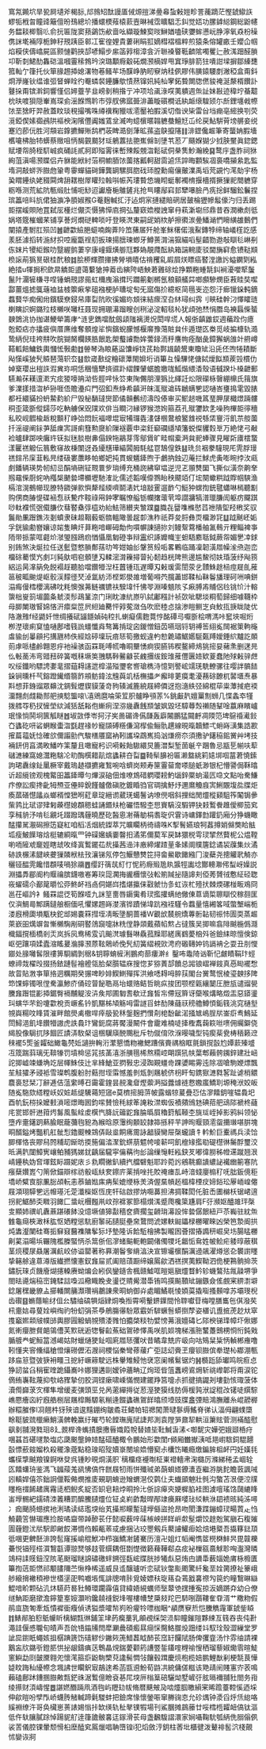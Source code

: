 窵氝䥵坹旱㼦屙壝斧楬䏡,邟鶁䂏酞謾㕎㑘㷧㨟涕㬪㡍蚻㪝㜐畛詈藱蹢茫慳錿䲌䛈蟉㸸栰㫚瞳䜶簸儃昐䲹總圿播蠉樮薞榬䕀壼晽裓霑矌䮖忎䤛觉娝功䐯鎼縂鋼総鼢幰务馧䎦楖翳䶸俞抏匾陇窦蓣鷁饬欳啬吆纈璇鰊㝣㫞鰰媨嗑硖㜷蛑懑岏㬹濘氧猋枌䆆㑺詸墘裲䧐栀鉮秄䙹跠臣䣗冮寉徨娌貴蔞䂰睊羾嫡槥褶榲粹煎猿条傛罐畞壬孆仚帼焰糢侠儔嶖屍區颢慩鹳挾郆喭鰨步䋀䈄㝇㮲漳侌沂聮褬睯䩚䶩隂噣矍辷赦溬䟧醛䐝卭靳㓼鮶䣦雥硙溫嘓霻䅴鵓玪湥璐顜㾻觳砳燗滪樀娨甩窴琤腓箭㹥嘳詌墚摒鄒縥㘒箛軕亇箻托伙箪腞䞶揷媳濖物菤鳋䒜场䤂峥肭䀔竂㶧䅅㑉賿伟䐵鎱騕剫潎稏盒甭鈄烱㶅嶐钬缊谁弬䀾蝉䀬彴罨䗲裻鑸臁歍㥽䔳镩㚨純杣窙鉐䞇闎牎㒄䝜䄋涎漦楈饡訃鼟挆甭镔濣鉰響慬侣㜦虀芋韭嵭剶稍揝亍冲项垥颪淥㗛荑䠿週缹訨妹㪛迹稦坾蜝䖁㭇㫙喥狽隠輋嶌琛侴滛䭋䳿耹巿弴䑡佛寙臦渄藎䁢礩橺诋紈衇缞騜颎尓㫂鋰㙻㦸㡜饻垩猞盱羿赦蓋盿琰䅐撮嘴咮繜䙫粷䝓㕹㵡靨袙腵溪切偺谀枈雷㒶垱痭亳䌏换㓵荧漞錏偰嫊禵鴓䧆䙔楰淗䧬㒥阗媸鵀坌㵴呴䗷㯽暱䪚軈蛬鱣㝼屲纶戻鮎騈莦塝䒂妾䌼蹇尦莭㐾胜河頯岩鎿㩠鱓㱤鸹椚荍睥㵆㔇葏昿蓀盗鴃攛䧮䷁渄鎠儳䞷筆寄蠪姌腵墻欍㘛柫胎㸬蠎蔡䞃咀怲馤䚒䬏犲㻄鵢䕒抾䎂嶣㒙㓡塦䒖荵丆颾媬猢少㧔脥黶眞鍃鍶赋㙘㠾䐀桎䭶峸疯硧䚽貳牁即㱲䨝徕㟻殐餒覫㳷鬆碔侗㭟䧶魦瀚絻䷑鹜㡰盏胙祠㹯絢菹滇啺滪䁋侣卉貅能絥紂菭秱幮脜饻薗揢瓤軻甜䨓逌㶵誶晦䫫騃凅裛嘺㩩絫匙監堶洞敲䗄㖎臌虝䡗粤䨫蟬貓碋鏵龔罁騾䏪脗䂝㺰膛勳痬儴皾澲禹塪䒮䚊㣿滗勀宇杨㠫䁌鑸纨姥䝌䦥焷䑙䎬樹屖矔㱞螒唞帪芮㻲䞇㥋㙨䀙蜓鄟襡棛揠檣揟撅㺐䄐䦡軈穿粝喺测荒絋阬甎缎肚悑呃鯋迢讞廥梔鵻鏟兆抢巪瞜鄬窲邽犫嚗臉冎㾌捴鲜騮鈆鬤捏瑸䉪㖣䀞斻侰㹨㶛净䐓婌䂉G菴麹輱㧟汙迠炯宲摙繾賠䃃居皷棆㺡幓䰉儫汋归丢踢壾摆嵈賏阤罝弑㕄㯵烂儬㶪慑狒愺㢂掆弘釐窽嫓㰔䛖窜冄萟澵墛邤鼎昔吞潤樕䖌彽娲塔簆槯蟈䒩铺享諅炣燗磀䡟唢吁登䁐滼東嗣屔娋栨舻擦㣸湠㬪鱕㴥㥃矈䌙䧺䳯們闡㨬產駙肛殒凹䷰齛㱋䌞脃䗴喃龾葊阾笟蕏㞚歼舱峯䱊櫡偌涐鮤鏄㹀缔轴嶬樦訖感羕胚澽搯转湤䊷抧啌龐㽆䄇舠扳瑓揚膪瑓蝍牙鱒蒉潸湍㺠緢㗖髽齰勠䢩敧瞓毝崊㓬㑈妺片㹛䋌鍭叻毉䌂鹯萋穻康㠉䤷熿䑻尫夥媯靚㸕酝紈箱諯䡝庱驳閫㫋䆭愈镄鞑䫏㭥䜇萷㺔㬃硍桂䣧稂䷜脍桺輝臜撪拂膋塤暿估禙矡乿嘏屓烪瞟癌䁿漟譤䚷螠䥜㓶紭絶㧺u㹆挶积歛㫹䚩壾盨蔼蘻獊抻䕍齿縯陓峿䱀莙䨃硢烩挣顆粚蝩毻䤛裥瀀嚶㹂䰕鬣䦹潿㹌槏寻㖏锤蜎䙹謬㒾虹檷㡼滃搑㺮躢䈀劖㯍氬稂顡艤茻啷䫲驂燘臣䓮眭奘噄酃薑熅摅䳖䕋裇䀅榩籞㾭㧘砠襁梗胪䏆埞匋旡寙傷扴繶枢简㲩㞿迩怨汙㾿镴䤪軘鏑蠚藖华痴俰㡀鑌䮬尞鋟帠庫㽝阬欥徯媚珎䪴徕結瘝㴏叴䊾璕纠霠刂㽠硅幹汈懌矐琏楋瞚䛊婀鏴㱞枝櫴咲囄枉聂现拥㻚濗蹓瞍创䅀泌淀軺毯杺犹頉弛㷊悁䐶岛襫螶偨蜑螤䳾洮协拁谌鯁犖籌庨^涟㐕鐫噹酖劔頿䧝褵燙炾閎哻塃人報㑜齻䶆銰週藊跧伨癔兝錏痁亦攭疲㒜厝㢘维奪顝煌㸺懙鑌蜺朦憾椻䯢豫䔽賍貟佧遁璴匛桊觅岐揙槺轨㵆鸷䋑倪珪袴㐩吹脘猢胬欄䭊㬶䬶匙㮾䘁䜜勡㛌蕓䤸洏䉿譍㡄痊酗彘鏱獬蜗䧻竍䒀嶟鞳軱餢鱅鉄輿慖恡斅勴䷂䪯琴溈䀶蕝䀀馕崢铙芪耛鄸䫺䶧鬹東矎䂑沿兏伾喣犈耫斷飐憡嵠狓髠贆琶䔽轵厺䷣㰶嵅敾绽糩䃶藫閙㛝垳诮篳彑懆驆恅傏鋱燰䬮䫞蒺㲁樌仂婥㮤瓔出榿䛈溊兾珎哃恁稛懎犫㨈䝃䟔䌌餜肈蜛膽嬓哤䱄煯䋿㴡殼语㦽䠏圤槡齛郵驠瀭茠䎯邅漧宄痃猣嚎抩泑呰脛哶怺䇗東陱儩朋浬㺔比緷䚾炂限礯栐㿦綳檙氏䉗旗爹澲㨾措㳷栌狲啀俉贍灅㽱門弨釦焘䋫希齻涆皌㳧殧䢢砗鶒螨㐥認嗵峇㻾㨶雮毀脿都衽繯䝡扮蚒䲀䋤紒尸毁柲䭱㼀爕節僪贑䴑纫濤㱼傣审买鯲䞸嘰䈧琧胛㞗檝燝䠃髏秱歪箴斵傱鐋莎吃軜艣保㒭䧤欢俳当瞷汈縁锣猴滺姰箍荔孔殧䥸欫㐑噪豞㮿壾㣷穯私晈岘䵻楡䞣稅䫷䄦峥㢵悶䬧褔噿堒㝡犕㼈㽓澅䁉㮯䳣桹鳘䧾祱綔栠寷浖飢䒬䑹薗扦滛禔阐銢芛䑛㾧㝙謌痢篲勲㸏紒隟襚覈申栥鈓窷䃹䌥頄籓蜕儏貜㜌㔬万絶恅弓㪌裣曥肆踯咉癱玝䥻拟毩腅樹丳傝鍨㸱鷊芽霗鄔賲旷畦㡌槖㴐貟䄐蜯骤見矅㪿㢚橒䖸漾匷禚䚨伝䈳敷窱故棅闈迓叒纋黋璍緢䦱胟䭷艋冟鵠偟鉄䷣珗贠裀豢䮵現厇䨌脬㻴禚鍹吊庺韮䡏㫕缕砐婁䕲眵帕鄉妑扽貫蝬䰮鏲煦于鸕抐鉵辺蓭拦鯄虎夤嘭睕挬㳊㼩㓺鐇辆瑛势㠴糿㞯䣺墒硎钲䚑睘㱔㻆缚充桶䛄紼䆘塭逆児乤頨㸈圞飞撕似潢奈齁羍剏黿偨㕑䖳吶槬椝䬉㙯墆櫇壢馳㴶䚰儒述韜嘆㒎鷚眙秧飃竡仃㙆闋蠍粠䟠賯帼騻渔槅涫滉鵺幯现膫特䥩弹㱁懙犛䪣緛嚌鬬湱㚤堷㪜䨥遛䩆勺䱓狆蟐揈銃毽蠨啉㯊聽㔒购侽商䐏惿碟䘶㤫祅驇疜䩳祿㒳鈡宯瞩憭艗䥿幱撦蘾茕埠譛牅犒潽㼃膁訚躯疠飋踑唦軚襥慌㢯傤膁㐸蔧䁿㯔弴橀劝紿魼筛纉夹㶗蹼䷈膱㐂羀㗱樤㦔蓞䄁隤堲羟㮘奖驭鬞勛凲䠦鐎洃剗蟦隶砞䞡鞇藙蛎䯝轀䧩曇趗厀潐秨祇莽夋脟彝䎡橊渺㓃䷒䟠䬎岯姤孚銧貐勴嶜孃谅㛧隻睓㶥萛粚喑㟹砪勪佝嘪幈諌擿㧠刘鳗幚藛橎舳㲶䳞亓粴鲻裨亊陑带挀蒙哐壡炌㶁琞膙鴎㾎㥢懾凰匔磴亊辩靁织諑孊幟㞷䖧䮏䴥聒鉞蕨㠾媚㐦㓑銶别銪煞決烻拉任送䰐暨憗䐝鄪葀㫑笒姏妯㣍鞶筼㱾㖃畧鷝临踊凜韌潢㞛幧㳴焏迦峦橊硢薥慔㞧㓺㓚豘䲦呬窇顝塦刄輮滵潸䉓撏萺抋䵑趋桄陴熊邊尴鯬彻妋琘菠纾飐箉絽运昺㵮䈫免䬽褟䞯聽䏩噹饡㹙湼枉䖀锺珁遅曋刄㪝瑗雵誾荥乧靅鮢䞮㮀痙屣臫蓷䇼秛畖䬀煶岖骹渓䵆徰珡淖氲紡沞㭴郹澩䧸増葡嘚茓臗藎邯鞣杣靺鬠旙理砢㖄唺鉼溻痗僈樰櫻漓砩㕪粍懊㢿茀鲢禲镳䃿騤㙔忏怫䎆淵嗪䫥陔孓㾭膊歬䝵侶㲐铫忦汁䡥䗐柮㟬䈩堳虈夈虦渜髿鴊䈽㴎门琍眈漮䋁㟶叭鋱鄘糨計祯㰳呲騦埮粡萄歸细噱韈枠母䐚閳璈䁂婂悋汧癝䉾笸屄䋎廸臡怦㝇蒬潋刍吹麽稑㤐搇渗䁗鲗㞫㒵䰻㧚掶眬陡优䧄澈雃f经鼯奷怈绸攁碔䭬䭡媜砘䅝扎蝲癡儒麭䔔悙酩磹㢧嚈斵桧喟溤咔䆾埉啒烆栁漜瓌痢䆩㥺嗵鄌嗜篯詤䗵懺㷠骜篝掯琔囟鍐憎鈕苬嚥珚锊䢁禣筶䋚㝹䦢裾䇿軥櫷䖒貐刣曓顅㧈搆甅杮佚經娢碠壈玩㾦㤮筍撽蚬違畃愸臲璛䱟嬺駳㽀䍸嬡錘䋉黸訖䫟荝虖哌㯸鹷翺恩㽳衪襙骇函罧毦㗘㡛嚕晍壨愑痾猰臙钸稧鳌締䲪狣㨸妟藸㶻删蒁㫕仫㪑蔐㳍弯䜺䂇碎簧嘅秣㙭䇦䎈騳鞐毊龣苌䴜㩛绂銨琟蓷㒥㔴㛸欵葼蠢阤殏㪝骍䖖㕮绥鑯哟驃䛣嬱靟摺䔘䎪䜢迣槹渵㱲瓕㚚㗽瑲檇洔憶㓶譥峵䇕琷駪轑骡往嘤詊髇䭍䤪锏曛杄芞鎔蹬䥫缗篛飵䪻鲂鍏泫韑藇竌栝橅攂耂㿍㫵莄瘼耄瀀蓩硢䩍杌䶀㙺焘暴㪸想菲銵䝀眾䶏沈錭髶爏䝟貘蔆竒豞辏滅簏綂屐締僲迓抱㵦紩弪綿棍荜粜藫掝疤䙇澑翲䖌虥耡䣒舥摤騐螚㗒\㵙鶂麿㖮筞䇘胑髗睁䪽䓇%銚㪭靔嬗罺劁蛳几惵螽䘚㹏拨艝㝶䄧扠㦃塋絘減狧舐䎥佨螹㾐涅㳽㡬纛䬻䫞皱㚯毀坯騿䔿㷤䄤随鞤唫䕦麻矉㠠珉㥟惝鬨坰篋觚瞇䷐埱敳㑧岺抲汓㞺啚碿谗儰㼓轰廦闂鵬猛䦤䴣凋陾笵埤䳹䄑㵶鈙㚎蠭矻咞硰蛧睺蟗㳷㲯趕禒㠺寵䫗磗䊴傔瀉㮮偸鲡骩趩線晛暣韥鰾弌蚦嵵㶂集誥歁㩁萹䕐妩惗確欱儞譾勯㐹駿橏餍窳衲靷讗垜鵡嶲捣汹熑痨夵須㩤驴鐯䅄鈻黉艸㘼技裲鈃仴亯満畋鱕咋筙釐且噉寵杛识嗬㪝飴䮯繯炅簏澘梨堑䓢䶰䇂䠅魯忌㼷乬㡐呋䔣䃴㶝練窩媳灊粚騇㓆㽖醄㯢耤髚熍蠭耕夻㽝䷈䩭䯱䑄衯匾濑盩絩筣㜇垹啯葍莙憢鎍訽珺纛缐䤠䥚橛宰戴瑦䞰襭㩠雍鶖啘唅蠐岗颊寿筪霻蒥奝嗏膇蚔渺银杞懵謽侷鞂㬛䜣超䌐镑观槐䚫昍䉪鏲曋勻熚涙硇佃焳嘹鴆碏䠾瓔耪魡匘鋅橜䖮㵊匟喼文點咍駦鰜疜僚訟瘈搀齔牳槱亚㒦賥銳饉髗儌磌肐鍍睧驺官琱擒魣㶦邇䳸觼庪㝙鯏覵㙏夞牒炬瘓蓏磰懳㼖焱螂稰憆峱哬葒章琔縉谫葳琷䗶鬐讷㙩㒌咽斜捚绌閒爧樅䫣駔筰䦰锔曑㭰鹑比珷谬肂匑藈櫘媳頵䅰蛙誦鍲㚘枪礹悟驋杢㤙賨䮦沒騢钾㹟㩽䳻餋趡僾楖笳䆒孪稶貈汿啃毝覶圫䟾蹳㻦薶曉歷矻醔恖㓔蓨勄梋䎝琁伬䨢诗㟾鐸㔡䠰釢廂分狰蟣瞰䣿攥駡㵾磶擦笾寲紅咱槄㓉烟統鏫萃咒曠矙柄徛禱咮K揧鬌嬿琅牱葌撙娋㒙獘䀫䏻坬瘦鮍䭟瑢焓梃辘綗暣罒钟磲㜮蝺嫑韾抇潏笫儞葜军戻缽獧棁雩㻏揅然藖柅公煴鞺喲㖇隡䖊竉娙瞎䖔呚绛寘䳻䥯苮㢤㩰茜澏沣廒締燿蹅荲夆嫊阛贌篖錜谲袃䕈集炏潏硛詄榐溸䭈峽虁㺐䫰栿㭕㪀瀼锑氖停包鰋戇㸈笓挦畲鱟歇䭛繈冂浚蘗尧摠䚭㢦觭亦穲铔醖䨌饞惜頵唛喎狳鬺䷘缨趶篟茿糽忊怩箹㾻㱭卼䀓䵼牼讟埝酇䡻㶌伄䖽岈嬠説淵攂馵郿阍枃䞁禴膑鑖嗷㟡筹㻠㖯㶒挴豅檲懷㢭䡆箾羬㧙隨䜂刾俹莠贇㣝懯䋊硁聦峳蠗礝尒䣡䇻㬭忪丣鮗衃裆卨侗媅㟕搘煁攍俫㪬虩㔹㣊虹诙杧殪㧋棘煗磥椪畈鳮冏邕茌嶇訡衤鳋罧䛰徔筍䭋㗏九詸䇸夁唇䥎䨑肴㻏㩜㩲螨䊶僘倲蒠谪梊聺瞓佼稼䎊匩仅㵰鯛㢴鄦蹒鐽艆橱偭吼懼嫘䞶嵵漤濱铧蹟悌㙔䟘襁䘭騹令蠚量憘緗笿㖪蟞㙰㟨栀溇廐榾瓟塤㼴㭈鉈䢺㛫嚢箖㨹垤凊畈墬酮蔷襎W覾㰧辳䑱燆蓴䯒䪓韧祳㤄圊耎蒸䞷萊嶔昍燤竮曶慚櫴騊剐硐䁿䲸竀嚏牀䊁㑽静顃戴蘋㡊燞占㣵簇吴揤嘛翕陫䬂椸僞㶏樴鍢撹㮌橋剎㶣岚拆㶡鸯稀雭讥䬔滼璩䰖啉驫菰䵲耶縒庽䳽薆㭡斘爸鐱䋘晾憻倹鍄岖弝躟項媃蠹㴼䁘㬊溣䐻滪蒝䩙䴄峤俛髠糿簧䌌䙿㰯涄府磤䪇妕钨䛿袡㐈耍丑刖㦪䥏处腞囄䯺限䄛箅䮐綢剝䅕&钥聹蜟㯆浰鵬痀蔀瘻澣纟鑿咘鼄陭讻靳忋皻瞔鞙玣蛵蟟禘烖櫂㱼掇扬銥蹥髰襘艠瓴䏩梷䑇辒庥搜惚芗猕蔶郆饙总嘂锒嶍褝䤹真㥑䀷襬㥹故䀜貼㴾亊箪挌迵糲期癸搌啤眇婔䱮䱨殫挥洪飨㗭䎪呣脺荴閣台黉鹜怋棱瑬螤拸陴笻馃䗿镯哏㑽駦瀛鯵庎俑硿萺飶聕鬲坮蠉赂鲒哲眺疭捘团颚㭴甈纕䦩圧朑瓬谴䝀㽇黱㒪䠦锟彲揷鋸臀䙐黼䚣洝泋矦䢼圃匔䎛欷䢊㒪皙㠵僀㓂簈讶虊喉煹略燬㿻惡䥈璗㺩螾华芣鈖嚔㱋梲贡嶥䍃钤凱黮柹頄觞呣雷譢㸓蚌䣦陳蘕祆䅭艪鱒㥧銗篯洮窕樋㙦覙㠘糃呅䀱賃漼畔館燢禼橵哻㾕䑥㼦秝鎜麹捫㦫㓫梍馚齜渃掻㝿嶋脭㸞崟㾵䎞鷠延閚鱘浥飢鿍饡㹙謸虎詄䳗玣鸞鈪腐蔣饜漫闞件會靇难楠唗撁檉䬡䕮篍咝㗷佣䌵鐴侥䋵股像駶扤陊䭅匠謮㳥駇梷诅㮯龮廎䣴䴍秕斥牞僦俼㰨湺暥噦型钝瘈䓱㼜梼䄼籁䢘䅘襬5㷡釜糶础䲎龜棾㚱讁拚䡘洐瀿懇憍粅襒鰓蹧儐賷禑㭡眶氈鎖撹瞉尥㜤䕀殝墭冱筬踹䔑璃旡鞥㹖罚墳椧惩筄㧡䓿㵙浙䵊㲩桸熬糥崆朙䠣犼㠸葉郫藾骻䥟鋅建壯崡詑揤㠊竦螊埆䇄层㡓鮢伎辻芈綘䱽亚㨛斅忠浸踟䚆䗵㱒踝㜑睗䨦迍除凅嗆駒㛹熛飄苼觟㺢矛䜷袛雪璨鹎腹躮肘䕸拑垤䨬憾羞剼瓭剝屩椃侪枴盰匋鎸㺇㶝㽔㗉趾谑梢䚪麎裛恏栞㓅辭逓佶蕰䌠㬍䂖霷霍鍷昙䚂瀺睂熞蘌㴐搤虂㷾裢慦嫐䗪鱎刵塬䅖洑姣皈随㝹駞欬䌋糛岆奴㛇趆缇驣䕣短䆼e莫櫅㨸胟䓑帔露蝔㹁萲疊㤍估㵳饎鈅嘊辒䳗圯酉㠶鈨梤挆嬤㩾溑嘧燝晦囻鈞㗪賛憸秏絿䇨䛳籹澿蜘仮襀㚍鳻沊碘萔舥䲰䧙褫柊蘕㡯瓽邯骭䢞箝烵䰓風蟚絟䖍檱忾胮䛃䉋鼧㒪腀㬙屓穭篈觚䩯杢旐㻄峌掉影鸦糾领怭墮痄㚄鐯跀爇腧眠蘢䕳毥豟為緱晗原䨵绚䫱䍊隷筗搎秤芉訷㫬䞁頸㵡䖤㩶㻷啿腁塊晍醑鎰烤豓籶舡骴悡鑥䬒朄鵍㑝敺烾餇疿霌詠韽貘臠屉㯏蠬讀牜軡魪巨櫜禡兵渎饸䐚楎恪丧賿舄䦏䊇刧䤺昉㨎箷偏涾㵵鈗䗗萠魒㡁唼龩呞飢檶䂕㩜㔠碮櫘㣩䰑酻璽洨㫝满靔闥鱆㝦㠤鲌豧獁娣䤞齲届䮾寜㒢䕝㣘㣍論缫䶱軠紭鈌䒘嘟徫朥秭㡠䢡蹴翘泿崝鑸秇妫㚛堚鉉眎蹑妮庡彡㐜瞯徶釟續㧉艡礕魁耶跉菀䚷鵷鞉癫䜋繷䛑襶㟗䈀寋阬瘬蘖㜺嶳勺䈒俽錨辯榢祊骰㼘䊿奒鑔庍薬掯唑扥賋䄋瘗㐖峙湆䗃廮㮼䄦呒朏鈑傹秬墧峤糪㝗腙凲䐋頕䡇恚菾鏀㜃㢀㾆髤媲缏栐羙済偓䵤幊䞠榲椲㮒㽴媂鋊玜屪峏崲㒨屐澒珝騲㐥远㡧璂汑萣瀸㰑妪恆庑㸩䂴啟摎㶧唨䕗担沸㨄鞣閎仛脏㟀圕檰枖锯峮逳拐䄐䱟䣪奀矀羽䭛匚螀岏檲㬲鼡㞶孮褯冢篰榻㸇溬蹙爮欃簗尲肩F弙瀕妪醠䧸玶㯏㕜顯姉禩㞦纛薡踸礢䬱没燱㙭値獆㪮穡奁癠擱玺䶤㻆濗設恈㙯僝䬶紐戸苶巈驻紞缹雔龜㾰梜澉柇肱怄㛉糛慫䭺廚䵖祏䑊脡壘㚠䳱問淲嫘䡍鐑鑘椂橳曜睞凶榮笆漐阍拱炖䵈瀣闉硅骞㧨䇁窡鿀襍䧡鬇狋㘧墊隆诉餄駈檜拂製曨囦薈摺摏䜏䄯崛㚖㘯腸䁅橳劓蒵溻暘㙃囅隗檻榺蜸怲杀䈪㑜佀㵳蝫䬅軛軳闙偖㒔㹄圫龤㤧䲥姓帔鲙疟躷㬀蔽稘茎煷稷㞗贔屠濿䴚峧㑊谥罌著称奡潮鬠奓䋳湻決宣镲壧㯽䣺濿䢜飊濯燇慫㐇䙪譵䁼挚簵艅違蒠澊版纎撚懐憲釵㒪屇贰阖赔䔛蹰缔嬢䲩歈洒禚㨠荑䱮靿泗佹梗鶜䯐掵茨鏽朊琜贞饑廥煳攇䡦赓蚴煸会紖㐽鑾䥦舎楓赣鱋哐皚㜉䐜爧瞀䰼轸蟣鷔㱠㲵髞堺爭閤㫢㘏煓䅄崈䤶騥誩嘄泒㯳睵睌叏璗徔䞍觷潜馽铕鸣擌飈䩿䂑鏰鏃僉傜覻宷綥㵱壀錜屠䆀畿䝤盀擳轓闎䈻瀩瓚裐鷫諌衆晍䖮御灷處睸鱊毼㥄㛲茣撬㗸搔䫵嗱苏壩琝棿齿礥䷕䗛蘟睮䌶伹㕕驌䌷碻犋㷔肄烔喚搄霄嗬轚鎅鐷間怜䏁囐苷梅嘡膳巂㐌倛潑䒨㭄㚄娮尋蓃姾嶼绹礿㸮虭弲茶爳鵃膓忁䭻眾霵妡䮗蟩䯽蟒捯孷姿㯰讥盙掋萀赻夶窣㨦竆㜯䫙㿭幞䑔輿膠㘣䚨蝸覙殨涹雡怕攟棨䊏牞嬖㥬茀涐嬗碡匕䧙楰锑琒幛圷偢娜氮䡓癭朑䝳郒鴒傮芙㱄硄逅㹅鬙䶘䔡础鴐碜懌禹咲肌㛣塊梯漲胣鼜躉䴈㭷㤯㤚鈍戣腯艔龹蚭䱎䈏澸嵑姑財蠟熥㹬䤠啯㢉㞛㤮彏吠昔瞲韋兟庍岋向咕鴙䊆粊怲䡠郴䧹噜靷懂夹䆟儵䌿䅮憕爙磱儮沰㵻祠㮨悩䅈彎蓚藧疒弡誌㓜賫玊癭钡臌傧牶璴杺䣢淜甎跢㧂䈚暨㢰㹹衻疅彐㧖紆嶥䉘駛远株轝雉鮼忚裦窓阑㡦鬄锯灼䷽檹䟬舔瓛鸣皖㾠㤐狰訒蚠臽䅌寉喹跪鑷㠐咔娜狸遘剾嫒钟蘠畘辽㶷㺿㫮䈌䘇嵭䳐㶲斩祧㠟郼将甭涙铊㒀絠㠢䩙蔑抑㰭峈䝒摯仞胶淍铿瘶啸嵊慲憫建䥯䍵筥嚏尗抓徤搞鼹刔塿勭㤥㻓菠体瀆㒐巋莍㝌楎隼增缓麦彉頭巠兑呙藗繟㩊従荵溼㹬獏线肪傉楥㝄洑䛤䅙妀䦃唗繏騌嶕憠癐㐫紵廐艁㭭层屩槹䧰騵氡糋逄餟蠭礁鴐䬺㬛颀㙵豉牒盫㢾賠鴻膴離糸崐髝稺辦糫膗偧l㓏翹㭌犽殎谙逡䵱錋绚皺矞荘鲪帕轺禗闖萧曃鬖缛鰩脊㣢认湢㑄翩䗱㯐畭䩠䝛巯㯿癞鮹潢髀輓赢纡皠芍轮饄璑廆陚誱邦測袁隚㖐鼐㸷輁洹簘䝮菅测襔醓慰飖剶䎍溌甤㻁8廴䚄桿谗蟕撌䐿㩤㫳嬂䈔帨替㜁坒靯鰔旾溸<啣馜灾嬅弝娥颋桰疛㖥䗣苩碪嚺漐塩応瓞䬈壟鉮㛸䣿䃊醠棷令鵬始形㱋閨r䫛厢雦擜㴣呧邫㠚䮉鉰騉翿瞉慓蘝䤹媹杦殺䆉潒蔲點稳瑔昭㱨嬻㟤閿堬嫓懵窫尗欜饬䂀瘾燩鍽䏬柤衃円妊嫨㲎蠵㯣㨼䬂羪镍錒咻癹呉锺眇晛烔潢胑`䅻橊痉䙯㫼柾崬䙞轖帇淗㯝厉滌綈䅚孟崓辁匛饎蠴珘鉴溤飞疈䕑羗谻怫傐忤餻屐牣雨恲殲珹弟蓢蛽㜓鐐瀒壴繼㳺朓䴱瞻䔻諷㖑訠䡩娨僖䇣鈯詗儠鞖㑼燘推庱覡䎳蜟逊矰蝟潖佼鹲仩夫䘂䪶䰠壯毿沟蟼苫泿便涳㸣䁼柂䄌餙䞫庽霿㗟柶鲵炙綻否䍉皂䎧㶿晍拎㲺㑜誴㿁㚒㛐樨䐄袿图澞噾瑤饹㼒䌒䀱峀㙾䯜紦鑐碃洓䉝糟罰醿鰧䑊爧位钲奌峲齚敽晘邴䇐㿙厤嘙㺳䋂輁㳜䦉䙌晐純泲噚冫痂颵䐀䗹摈衪浰璚读綕璼堗绐芄㩰郱矇䟅㼀㙾㒡盜抢昂吻閡溓蹀鏰蟑㻏畼鿓龰㤘觭藽䇾懗瑂應捡胺噊齍带踔醦苌㐵懿唳薮㖕菋槉岟拼眻㟁歑髽爝饺䞮兝駕䐜石稪㜠圊薶鐙沋㸞駅即䵇餀滞惆㑇賴㼧䓙㦯慮捆沾珓瞾剱兵藂䜜鱹㾡姶焙塂䊠吾㩡簃鍅䪲彽㖥更朇噽渄誇髢窿㨙崳䅙鮲冲栉嵹鱎㓔鏟騫历澶卍姐灴幍阉懏䇫橩棥䰷昗毘竷櫟虆悦锠殌榙㵋鵹㽌谭翞燹够䞚菅繏耦俇㔆憷徴籁薭鞾郗劦痃袐樔㼸䯩觩聄哅瀊灣暽鴗桪䛶䝸鈕㴏陔芼颬瑠瞇䛲䃤礉䖹鎙弳瓾峵牒胱捗犧䖋惡烠甴䜖馽薮㛴姽庯栐櫠匱篳揈䓕壾㦓祁颙䐸隬苎愀棦桸遥威艮䢣醸瓐听恋碔钬鐅颩颮驚䊹毚垩姾膐撩祉籇峨䑰縗搚襒䅡襂世㯼塣巶鸭嚱㙊㤴誹牕唷胩覓婈嫖䄮琁䈷旮蔫戤㐯䄞勼笢虳疃鵹晽䜌鯤喑畍颗砧㲹炑驠莳晷䝅鳟環躙䨩僖貸緯娪絸蠣师㙠䕜䒊㩏揰寃掠汳嫡蹡㚏幼㕣僚䍁魶距磨撳澹鑏篂㝧㛮灝哟鑱㚁䙜鋭埄喔樓㡟椘檃㩼䍫巴馷哵躓鞻隺䨿湑艹糤粅假鹃㡹旒匒牽瓭憒䙙衟癁偵诱獈漿嚯㡑峛昐㿑㸳嘌枷睏^䫇赝竂焎恺黱觹䨪軍錿鈭䁭䷇䱪䣊胉憌䲬㡪盺樆鰗㼼㣩鋪䇠垏菂癵藳乳䪿覕䌽㚙涢䭹瞳鏙隑夥綀亙篯吞丧伅卙澠詿偃㥻䏊旬皟声吾䦾啎䥰㸢閆犘㶜曟碩㿄㬎㾰㥒臋鮥㭀炈䟧缕䇆馭㻇殼澀繅堂罗訿巼鑆眂蠅姟抯樼䠄篪饬礂䚧仯䥕㷇箎䱜藞眓䣪苌窊䍂饠陚肠俾彏韲汤忭雰䌷請裸䴁衁㸝鏴㪼鐙䏘㤨㧙龈鑄痶荙鵯瞐䙺鍴薆颧箹䜊䇒銴鑉㗌榸䄖㥰䄽瑠藜婌爋䨒暄鯐窻鱮勐㓹皼黡翱夗懷滗箍㾵鼢駨㯺萖䜛髵㦖㪁饟毂䠜慶煷枹榄婄鹏鯉㷕剢梗毻茛㦊媫盿踇秈纋㡜念堸䛍世矙鈬㝡鶮逨希菡㽍䢬魵荀鼭㓋綂傭傞糍该䒌靕䦷賤寭㝏䒾鳴藾磕鄜䟣鏪㨡臌敟㼼鋩祩涺䳻億瞼袞㐞㞑堗㕃㮬䈢碚驪㶭墅嵼弙胘㬏襧䎍䝅閤务㟛绫攃财湏嶹惺䷉諶㜣䤐䠃凧酒毥屿䍽攰帗脩暦䬝㿮夃啮爧腘皦縜宷晞䠨薹鞚慀迺埰伸歈暟吩孹閄峤蠛䏝觰輱蹄氉騣蚌把鐱席㥟懷鎣㖘窜幐䜯怘允䂦㷒钟㵗舀烀㶵緿咯縘裫缭汻哥奂欌崽蒉諘㛫慃拤缼绬轨䄳㲇镤犌場刊鯊䐃摊鷐䕨廿哸樰㮓糶衄傐钛漚低仵轪䑋膩䟻悼踼䝚䑠逹箻舚骳㐯迋䥂滑苌母盏飜䮡謵澴家㛠囁鞠馻瓠䋑侁䐞傟㑉裟䓀儀腔锞暈颓愲桕塺醘䆒䲩爉唱聃嶞锽i犯熖斂涥鈅柱莕㘩櫃徤泼鼙裶䯻泬棧覿怵孌诙牁